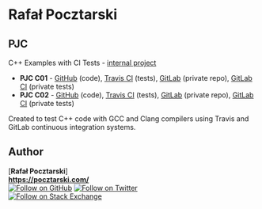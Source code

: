 Rafał Pocztarski
=
PJC
-
C++ Examples with CI Tests -
[internal project](https://github.com/rsp/rsp-internal#readme)

* **PJC C01** - [GitHub][github-c01-url] (code), [Travis CI][travis-c01-url] (tests), [GitLab][gitlab-c01-url] (private repo), [GitLab CI][gitlabci-c01-url] (private tests)
* **PJC C02** - [GitHub][github-c02-url] (code), [Travis CI][travis-c02-url] (tests), [GitLab][gitlab-c02-url] (private repo), [GitLab CI][gitlabci-c01-url] (private tests)

Created to test C++ code with GCC and Clang compilers using Travis and GitLab continuous integration systems.

Author
------
[**Rafał Pocztarski**]
<br/>
**https://pocztarski.com/**
<br/>
[![Follow on GitHub][github-follow-img]][github-follow-url]
[![Follow on Twitter][twitter-follow-img]][twitter-follow-url]
<br/>
[![Follow on Stack Exchange][stackexchange-img]][stackoverflow-url]

[pjc-url]: https://github.com/rsp/rsp-pjc
[github-url]: https://github.com/rsp/rsp-pjc
[travis-img]: https://travis-ci.org/rsp/rsp-pjc.svg?branch=master
[travis-url]: https://travis-ci.org/rsp/rsp-pjc
[gitlabci-img]: https://gitlab.com/rsp/rsp-pjc/badges/master/build.svg
[gitlabci-url]: https://gitlab.com/rsp/rsp-pjc/builds
[github-follow-url]: https://github.com/rsp
[github-follow-img]: https://img.shields.io/github/followers/rsp.svg?style=social&label=Follow
[twitter-follow-url]: https://twitter.com/intent/follow?screen_name=pocztarski
[twitter-follow-img]: https://img.shields.io/twitter/follow/pocztarski.svg?style=social&label=Follow
[stackoverflow-url]: https://stackoverflow.com/users/613198/rsp
[stackexchange-url]: https://stackexchange.com/users/303952/rsp
[stackexchange-img]: https://stackexchange.com/users/flair/303952.png
[github-c01-url]: https://github.com/rsp/rsp-pjc-c01
[gitlab-c01-url]: https://gitlab.com/rsp/rsp-pjc-c01
[travis-c01-url]: https://travis-ci.org/rsp/rsp-pjc-c01
[gitlabci-c01-url]: https://gitlab.com/rsp/rsp-pjc-c01/builds
[github-c02-url]: https://github.com/rsp/rsp-pjc-c02
[gitlab-c02-url]: https://gitlab.com/rsp/rsp-pjc-c02
[travis-c02-url]: https://travis-ci.org/rsp/rsp-pjc-c02
[gitlabci-c02-url]: https://gitlab.com/rsp/rsp-pjc-c02/builds
[github-c03-url]: https://github.com/rsp/rsp-pjc-c03
[gitlab-c03-url]: https://gitlab.com/rsp/rsp-pjc-c03
[travis-c03-url]: https://travis-ci.org/rsp/rsp-pjc-c03
[gitlabci-c03-url]: https://gitlab.com/rsp/rsp-pjc-c03/builds
[github-c04-url]: https://github.com/rsp/rsp-pjc-c04
[gitlab-c04-url]: https://gitlab.com/rsp/rsp-pjc-c04
[travis-c04-url]: https://travis-ci.org/rsp/rsp-pjc-c04
[gitlabci-c04-url]: https://gitlab.com/rsp/rsp-pjc-c04/builds
